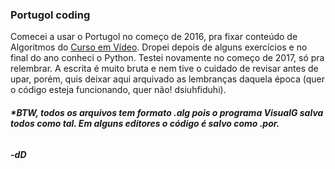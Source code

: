 <h3>Portugol coding</h3>

Comecei a usar o Portugol no começo de 2016, pra fixar conteúdo de Algoritmos do [Curso em Vídeo](https://www.youtube.com/user/cursosemvideo). Dropei depois de alguns exercícios e no final do ano conheci o Python. Testei novamente no começo de 2017, só pra relembrar. A escrita é muito bruta e nem tive o cuidado de revisar antes de upar, porém, quis deixar aqui arquivado as lembranças daquela época (quer o código esteja funcionando, quer não! dsiuhfiduhi).

<p>
  <h6><strong>*BTW, todos os arquivos tem formato .alg pois o programa VisualG salva todos como tal. Em alguns editores o código é salvo como .por.</strong></h6>
</p>


<h5>-dD</h5>
